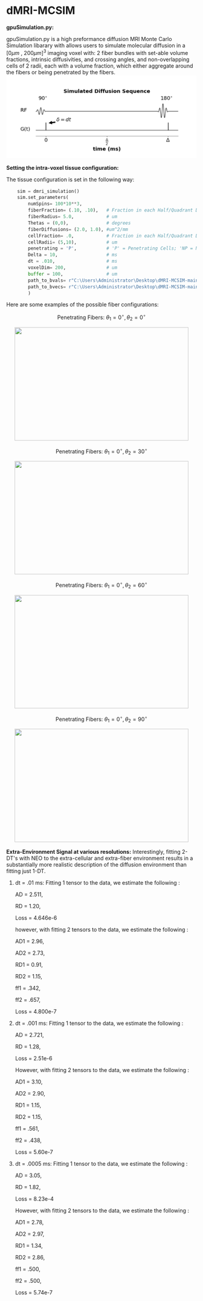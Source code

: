 # dMRI-MCSIM

__gpuSimulation.py:__

gpuSimulation.py is a high preformance diffusion MRI Monte Carlo Simulation libarary with allows users to simulate molecular diffusion in a $[0 \mu m \text{ , } 200\mu m]^{3}$ imaging voxel with: 2 fiber bundles with set-able volume fractions, intrinsic diffusivities, and crossing angles, and non-overlapping cells of 2 radii, each with a volume fraction, which either aggregate around the fibers or being penetrated by the fibers. 
![My Image](figures_for_mcsim/diff_sequence.png)

__Setting the intra-voxel tissue configuration:__

The tissue configuration is set in the following way:
```Python
    sim = dmri_simulation()
    sim.set_parameters(
        numSpins= 100*10**3,
        fiberFraction= (.10, .10),   # Fraction in each Half/Quadrant Depending on 'P'/'NP'
        fiberRadius= 5.0,            # um
        Thetas = (0,0),              # degrees
        fiberDiffusions= (2.0, 1.0), #um^2/mm
        cellFraction= .0,            # Fraction in each Half/Quadrant Depending on 'P'/'NP'
        cellRadii= (5,10),           # um
        penetrating = 'P',           # 'P' = Penetrating Cells; 'NP = Non-Penetrating Cells 
        Delta = 10,                  # ms 
        dt = .010,                   # ms 
        voxelDim= 200,               # um
        buffer = 100,                # um
        path_to_bvals= r"C:\Users\Administrator\Desktop\dMRI-MCSIM-main\Gradients\DBSI99\bval",
        path_to_bvecs= r"C:\Users\Administrator\Desktop\dMRI-MCSIM-main\Gradients\DBSI99\bvec"
        )   
```
Here are some examples of the possible fiber configurations:

$$ \text{Penetrating Fibers: } \theta_{1} = 0^{\circ}, \theta_{2} = 0^{\circ} $$

<p align="center">
  <img width="460" height="300" src="https://github.com/jacobblum/dMRI-MCSIM/blob/main/figures_for_mcsim/Penetrating_(0%2C0).png">
</p>

$$ \text{Penetrating Fibers: } \theta_{1} = 0^{\circ}, \theta_{2} = 30^{\circ} $$

<p align="center">
  <img width="460" height="300" src="https://github.com/jacobblum/dMRI-MCSIM/blob/main/figures_for_mcsim/Penetrating_(0%2C30).png">
</p>


$$ \text{Penetrating Fibers: } \theta_{1} = 0^{\circ}, \theta_{2} = 60^{\circ} $$

<p align="center">
  <img width="460" height="300" src="https://github.com/jacobblum/dMRI-MCSIM/blob/main/figures_for_mcsim/Penetrating_(0%2C60).png">
</p>

$$ \text{Penetrating Fibers: } \theta_{1} = 0^{\circ}, \theta_{2} = 90^{\circ} $$

<p align="center">
  <img width="460" height="300" src="https://github.com/jacobblum/dMRI-MCSIM/blob/main/figures_for_mcsim/Penetrating_(0%2C90).png">
</p>


__Extra-Environment Signal at various resolutions:__
Interestingly, fitting 2-DT's with NEO to the extra-cellular and extra-fiber environment results in a substantially more realistic description of the diffusion environment than fitting just 1-DT.


1. dt = .01 ms: Fitting 1 tensor to the data, we estimate the following : 
    
    AD = 2.511,
    
    RD = 1.20,
    
    Loss = 4.646e-6 
    
    however, with fitting 2 tensors to the data, we estimate the following : 
    
    AD1 = 2.96,
    
    AD2 = 2.73, 
    
    RD1 = 0.91,  
    
    RD2 = 1.15, 
    
    ff1 = .342, 
    
    ff2 = .657,
    
    Loss = 4.800e-7 


2. dt = .001 ms: Fitting 1 tensor to the data, we estimate the following : 
    
    AD = 2.721, 
    
    RD = 1.28,
    
    Loss = 2.51e-6 
    
    However, with fitting 2 tensors to the data, we estimate the following : 
    
    AD1 = 3.10, 
    
    AD2 = 2.90, 
    
    RD1 = 1.15,  
    
    RD2 = 1.15, 
    
    ff1 = .561, 
    
    ff2 = .438, 
    
    Loss = 5.60e-7 


3. dt = .0005 ms: Fitting 1 tensor to the data, we estimate the following : 
    
    AD = 3.05, 
    
    RD = 1.82,
    
    Loss = 8.23e-4 
    
    However, with fitting 2 tensors to the data, we estimate the following : 
    
    AD1 = 2.78, 
    
    AD2 = 2.97, 
    
    RD1 = 1.34,  
    
    RD2 = 2.86, 
    
    ff1 = .500, 
    
    ff2 = .500, 
    
    Loss = 5.74e-7 











